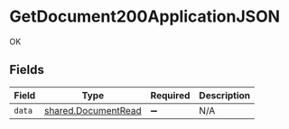 # GetDocument200ApplicationJSON

OK


## Fields

| Field                                                      | Type                                                       | Required                                                   | Description                                                |
| ---------------------------------------------------------- | ---------------------------------------------------------- | ---------------------------------------------------------- | ---------------------------------------------------------- |
| `data`                                                     | [shared.DocumentRead](../../models/shared/documentread.md) | :heavy_minus_sign:                                         | N/A                                                        |